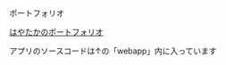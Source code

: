 <p>ポートフォリオ</p>
<a href="https://chanhaya.github.io/hayataka/">はやたかのポートフォリオ</a>
<p>アプリのソースコードは↑の「webapp」内に入っています</p>
